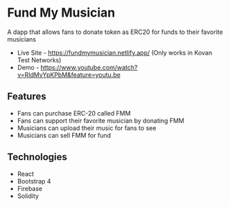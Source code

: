 # Fund My Musician
A dapp that allows fans to donate token as ERC20 for funds to their favorite musicians

- Live Site - https://fundmymusician.netlify.app/  (Only works in Kovan Test Networks)
- Demo - https://www.youtube.com/watch?v=RldMvYpKPbM&feature=youtu.be

## Features
- Fans can purchase ERC-20 called FMM
- Fans can support their favorite musician by donating FMM
- Musicians can upload their music for fans to see
- Musicians can sell FMM for fund

## Technologies
- React
- Bootstrap 4
- Firebase
- Solidity